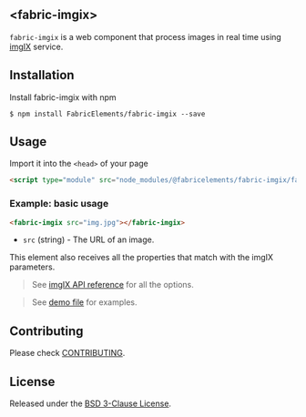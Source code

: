 ## \<fabric-imgix\>

`fabric-imgix` is a web component that process images in real time using [imgIX](https://www.imgix.com/) service.

## Installation

Install fabric-imgix with npm

```shell
$ npm install FabricElements/fabric-imgix --save
```

## Usage

Import it into the `<head>` of your page

```html
<script type="module" src="node_modules/@fabricelements/fabric-imgix/fabric-imgix.js"></script>
```

### Example: basic usage

```html
<fabric-imgix src="img.jpg"></fabric-imgix>
```

* `src` (string) - The URL of an image.

This element also receives all the properties that match with the imgIX parameters. 
> See [imgIX API reference](https://docs.imgix.com/apis/url) for all the options.

> See [demo file](./demo/index.html) for examples.

## Contributing

Please check [CONTRIBUTING](./CONTRIBUTING.md).

## License

Released under the [BSD 3-Clause License](./LICENSE.md).

